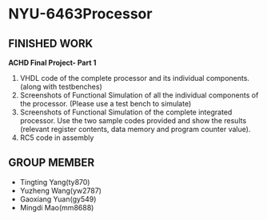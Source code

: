 # NYU-6463Processor

## FINISHED WORK
**ACHD Final Project- Part 1**
1. VHDL code of the complete processor and its individual components. (along with testbenches)
2. Screenshots of Functional Simulation of all the individual components of the processor. (Please use a test bench to simulate)
3. Screenshots of Functional Simulation of the complete integrated processor. Use the two sample
codes provided and show the results (relevant register contents, data memory and program
counter value).
4. RC5 code in assembly  

## GROUP MEMBER
* Tingting Yang(ty870)
* Yuzheng Wang(yw2787)
* Gaoxiang Yuan(gy549)
* Mingdi Mao(mm8688)